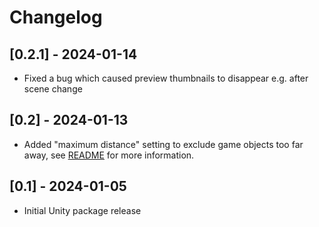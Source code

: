 # Changelog

## [0.2.1] - 2024-01-14

- Fixed a bug which caused preview thumbnails to disappear e.g. after scene change

## [0.2] - 2024-01-13

- Added "maximum distance" setting to exclude game objects too far away, see [README](README.md) for more information.

## [0.1] - 2024-01-05

- Initial Unity package release
